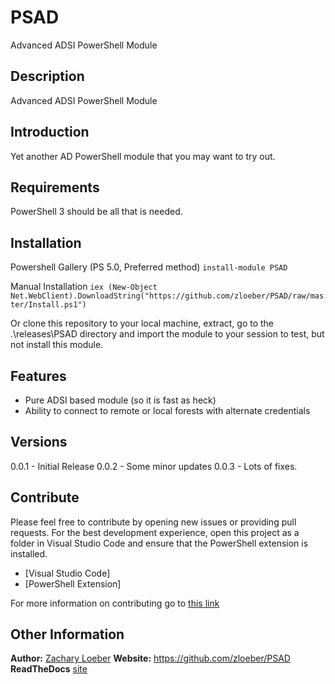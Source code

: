 # PSAD

Advanced ADSI PowerShell Module

## Description

Advanced ADSI PowerShell Module

## Introduction

Yet another AD PowerShell module that you may want to try out.

## Requirements
PowerShell 3 should be all that is needed.

## Installation

Powershell Gallery (PS 5.0, Preferred method)
`install-module PSAD`

Manual Installation
`iex (New-Object Net.WebClient).DownloadString("https://github.com/zloeber/PSAD/raw/master/Install.ps1")`

Or clone this repository to your local machine, extract, go to the .\releases\PSAD directory
and import the module to your session to test, but not install this module.

## Features

- Pure ADSI based module (so it is fast as heck)
- Ability to connect to remote or local forests with alternate credentials

## Versions

0.0.1 - Initial Release
0.0.2 - Some minor updates
0.0.3 - Lots of fixes.

## Contribute

Please feel free to contribute by opening new issues or providing pull requests.
For the best development experience, open this project as a folder in Visual
Studio Code and ensure that the PowerShell extension is installed.

* [Visual Studio Code]
* [PowerShell Extension]

For more information on contributing go to [this link](docs/Contributing.md)

## Other Information

**Author:** [Zachary Loeber](https://www.the-little-things.net)
**Website:** https://github.com/zloeber/PSAD
**ReadTheDocs** [site](psad.readthedocs.io/en/latest/)
